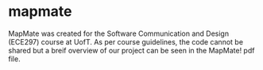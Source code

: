 # mapmate
MapMate was created for the Software Communication and Design (ECE297) course at UofT. As per course guidelines, the code cannot be shared but a breif overview of our project can be seen in the MapMate! pdf file.
